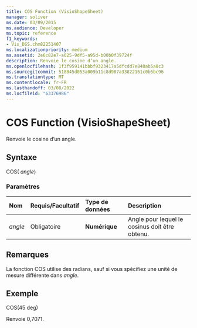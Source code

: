 ```yaml
---
title: COS Function (VisioShapeSheet)
manager: soliver
ms.date: 03/09/2015
ms.audience: Developer
ms.topic: reference
f1_keywords:
- Vis_DSS.chm82251407
ms.localizationpriority: medium
ms.assetid: 2e6c82e7-a025-9df5-a95d-b00b0f39724f
description: Renvoie le cosine d’un angle.
ms.openlocfilehash: 1f3f959141bbbf9323417a5dfcdd7e840ab5a8c3
ms.sourcegitcommit: 518845d053a009b11c8d907a33822161c0b6bc96
ms.translationtype: MT
ms.contentlocale: fr-FR
ms.lasthandoff: 03/08/2022
ms.locfileid: "63376986"
---
```

# <a name="cos-function-visioshapesheet"></a>COS Function (VisioShapeSheet)

Renvoie le cosine d’un angle.
  
## <a name="syntax"></a>Syntaxe

COS( *angle*)
  
### <a name="parameters"></a>Paramètres

|**Nom**|**Requis/Facultatif**|**Type de données**|**Description**|
|:-----|:-----|:-----|:-----|
| *angle* <br/> |Obligatoire  <br/> |**Numérique** <br/> |Angle pour lequel le cosinus doit être obtenu. |

## <a name="remarks"></a>Remarques

La fonction COS utilise des radians, sauf si vous spécifiez une unité de mesure différente dans *angle*.
  
## <a name="example"></a>Exemple

COS(45 deg)
  
Renvoie 0,7071.
  